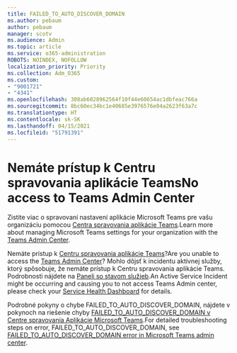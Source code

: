 ```yaml
---
title: FAILED_TO_AUTO_DISCOVER_DOMAIN
ms.author: pebaum
author: pebaum
manager: scotv
ms.audience: Admin
ms.topic: article
ms.service: o365-administration
ROBOTS: NOINDEX, NOFOLLOW
localization_priority: Priority
ms.collection: Adm_O365
ms.custom:
- "9001721"
- "4341"
ms.openlocfilehash: 308ab6028962564f10f44e60654ac1dbfeac766a
ms.sourcegitcommit: 8bc60ec34bc1e40685e3976576e04a2623f63a7c
ms.translationtype: HT
ms.contentlocale: sk-SK
ms.lasthandoff: 04/15/2021
ms.locfileid: "51791391"
---
```

# <a name="no-access-to-teams-admin-center"></a><span data-ttu-id="f3f20-102">Nemáte prístup k Centru spravovania aplikácie Teams</span><span class="sxs-lookup"><span data-stu-id="f3f20-102">No access to Teams Admin Center</span></span>

<span data-ttu-id="f3f20-103">Zistite viac o spravovaní nastavení aplikácie Microsoft Teams pre vašu organizáciu pomocou [Centra spravovania aplikácie Teams](https://docs.microsoft.com/microsoftteams/enable-features-office-365).</span><span class="sxs-lookup"><span data-stu-id="f3f20-103">Learn more about managing Microsoft Teams settings for your organization with the [Teams Admin Center](https://docs.microsoft.com/microsoftteams/enable-features-office-365).</span></span>

<span data-ttu-id="f3f20-104">Nemáte prístup k [Centru spravovania aplikácie Teams](https://docs.microsoft.com/microsoftteams/enable-features-office-365)?</span><span class="sxs-lookup"><span data-stu-id="f3f20-104">Are you unable to access the [Teams Admin Center](https://docs.microsoft.com/microsoftteams/enable-features-office-365)?</span></span> <span data-ttu-id="f3f20-105">Mohlo dôjsť k incidentu aktívnej služby, ktorý spôsobuje, že nemáte prístup k Centru spravovania aplikácie Teams. Podrobnosti nájdete na [Paneli so stavom služieb](https://status.office365.com/).</span><span class="sxs-lookup"><span data-stu-id="f3f20-105">An Active Service Incident might be occurring and causing you to not access Teams Admin center, please check your [Service Health Dashboard](https://status.office365.com/) for details.</span></span>

<span data-ttu-id="f3f20-106">Podrobné pokyny o chybe FAILED_TO_AUTO_DISCOVER_DOMAIN, nájdete v pokynoch na riešenie chyby [FAILED_TO_AUTO_DISCOVER_DOMAIN v Centre spravovania Aplikácie Microsoft Teams](https://docs.microsoft.com/microsoftteams/troubleshoot/teams-administration/failed-to-auto-discover-domain-error-teams-admin-center).</span><span class="sxs-lookup"><span data-stu-id="f3f20-106">For detailed troubleshooting steps on error, FAILED_TO_AUTO_DISCOVER_DOMAIN, see [FAILED_TO_AUTO_DISCOVER_DOMAIN error in Microsoft Teams admin center](https://docs.microsoft.com/microsoftteams/troubleshoot/teams-administration/failed-to-auto-discover-domain-error-teams-admin-center).</span></span>
